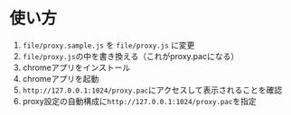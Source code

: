# 使い方
1. `file/proxy.sample.js`
を
`file/proxy.js`
に変更
1. `file/proxy.js`の中を書き換える（これがproxy.pacになる）
1. chromeアプリをインストール
1. chromeアプリを起動
1. `http://127.0.0.1:1024/proxy.pac`にアクセスして表示されることを確認
1. proxy設定の自動構成に`http://127.0.0.1:1024/proxy.pac`を指定
